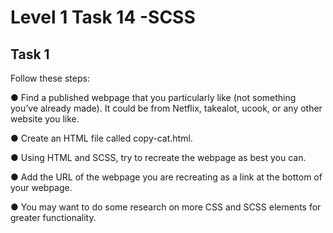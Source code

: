 # Level 1 Task 14 -SCSS

## Task 1

Follow these steps:

● Find a published webpage that you particularly like (not something you’ve
already made). It could be from Netflix, takealot, ucook, or any other website
you like.

● Create an HTML file called copy-cat.html.

● Using HTML and SCSS, try to recreate the webpage as best you can.

● Add the URL of the webpage you are recreating as a link at the bottom of
your webpage.

● You may want to do some research on more CSS and SCSS elements for
greater functionality.
